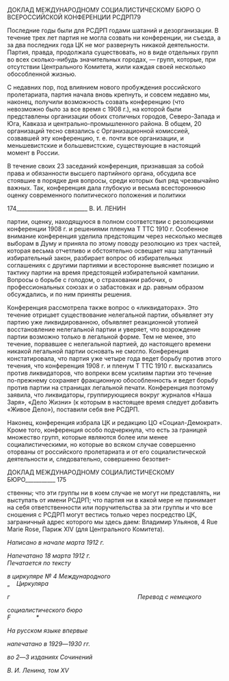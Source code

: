 ДОКЛАД МЕЖДУНАРОДНОМУ СОЦИАЛИСТИЧЕСКОМУ БЮРО О ВСЕРОССИЙСКОЙ КОНФЕРЕНЦИИ РСДРП79

Последние годы были для РСДРП годами шатаний и дезорганизации. В течение трех лет партия не могла созвать ни конференции, ни съезда, а за два последних года ЦК не мог развернуть никакой деятельности. Партия, правда, продолжала существовать, но в виде отдельных групп во всех сколько-нибудь значительных городах, — групп, кото­рые, при отсутствии Центрального Комитета, жили каждая своей несколько обособлен­ной жизнью.

С недавних пор, под влиянием нового пробуждения российского пролетариата, пар­тия начала вновь крепнуть, и совсем недавно мы, наконец, получили возможность со­звать конференцию (что невозможно было за все время с 1908 г.), на которой были представлены организации обоих столичных городов, Северо-Запада и Юга, Кавказа и центрально-промышленного района. В общем, 20 организаций тесно связались с Орга­низационной комиссией, созвавшей эту конференцию, т. е. почти все организации, и меньшевистские и большевистские, существующие в настоящий момент в России.

В течение своих 23 заседаний конференция, признавшая за собой права и обязанно­сти высшего партийного органа, обсудила все стоявшие в порядке дня вопросы, среди которых был ряд чрезвычайно важных. Так, конференция дала глубокую и весьма все­стороннюю оценку современного политического положения и политики

  

174__________________________ В. И. ЛЕНИН

партии, оценку, находящуюся в полном соответствии с резолюциями конференции 1908 г. и решениями пленума Τ TTC 1910 г. Особенное внимание конференция уделила предстоящим через несколько месяцев выборам в Думу и приняла по этому поводу ре­золюцию из трех частей, которая весьма отчетливо и обстоятельно освещает наш запу­танный избирательный закон, разбирает вопрос об избирательных соглашениях с дру­гими партиями и всесторонне выясняет позицию и тактику партии на время предстоя­щей избирательной кампании. Вопросы о борьбе с голодом, о страховании рабочих, о профессиональных союзах и о забастовках и др. равным образом обсуждались, и по ним приняты решения.

Конференция рассмотрела также вопрос о «ликвидаторах». Это течение отрицает существование нелегальной партии, объявляет эту партию уже ликвидированною, объ­являет реакционной утопией восстановление нелегальной партии и уверяет, что возро­ждение партии возможно только в легальной форме. Тем не менее, это течение, по­рвавшее с нелегальной партией, до настоящего времени никакой легальной партии ос­новать не смогло. Конференция констатировала, что партия уже четыре года ведет борьбу против этого течения, что конференция 1908 г. и пленум Τ TTC 1910 г. высказа­лись против ликвидаторов, что вопреки всем усилиям партии это течение по-прежнему сохраняет фракционную обособленность и ведет борьбу против партии на страницах легальной печати. Конференция поэтому заявила, что ликвидаторы, группирующиеся вокруг журналов «Наша Заря», «Дело Жизни» (к которым в настоящее время следует добавить «Живое Дело»), поставили себя вне РСДРП.

Наконец, конференция избрала ЦК и редакцию ЦО «Социал-Демократ». Кроме того, конференция особо подчеркнула, что есть за границей множество групп, которые яв­ляются более или менее социалистическими, но которые во всяком случае совершенно оторваны от российского пролетариата и от его социалистической деятельности и, сле­довательно, совершенно безответ-

  

ДОКЛАД МЕЖДУНАРОДНОМУ СОЦИАЛИСТИЧЕСКОМУ БЮРО___________ 175

ственны; что эти группы ни в коем случае не могут ни представлять, ни выступать от имени РСДРП; что партия ни в какой мере не принимает на себя ответственности или поручительства за эти группы и что все сношения с РСДРП могут вестись только через посредство ЦК, заграничный адрес которого мы здесь даем: Владимир Ульянов, 4 Rue Marie Rose, Париж XIV (для Центрального Комитета).

_Написано в начале марта 1912 г._

_Напечатано 18 марта 1912 г.                                                               Печатается по тексту_

_в циркуляре № 4 Международного_                                                                   „    _Циркуляра_

_г                                                                            Перевод с немецкого_

_социалистического бюро_                                                                              _F_               _*_

_На русском языке впервые_

_напечатано в 1929_—_1930 гг._

_во 2_—_3 изданиях Сочинений_

_В. И. Ленина, том_ _XV_
